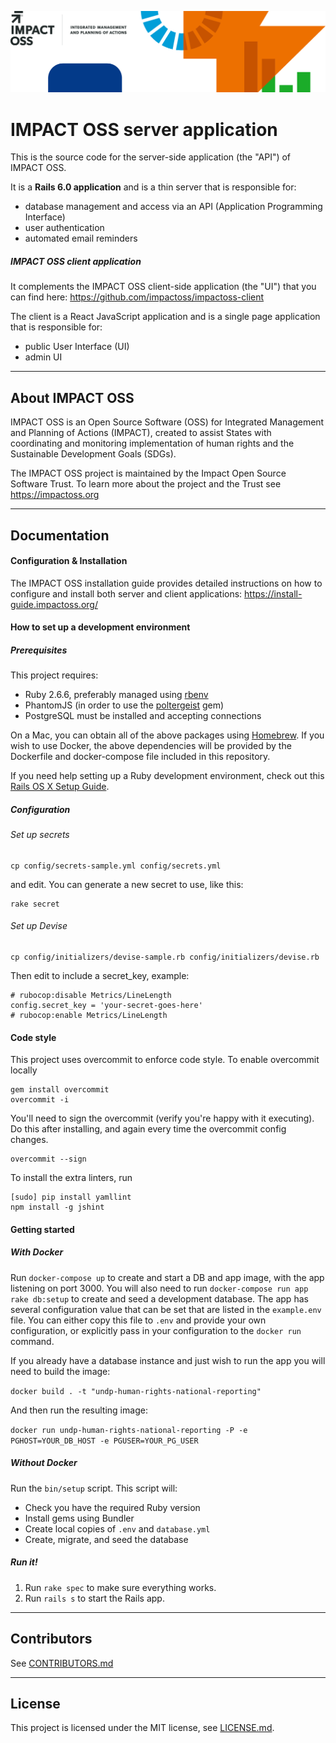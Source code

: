 ![IMPACT OSS](header.png?raw=true "IMPACT OSS")

# IMPACT OSS server application

This is the source code for the server-side application (the "API") of IMPACT OSS.

It is a **Rails 6.0 application** and is a thin server that is responsible for:
* database management and access via an API (Application Programming Interface)
* user authentication
* automated email reminders

##### IMPACT OSS client application

It complements the IMPACT OSS client-side application (the "UI") that you can find here: https://github.com/impactoss/impactoss-client

The client is a React JavaScript application and is a single page application that is responsible for:
* public User Interface (UI)
* admin UI

---

## About IMPACT OSS

IMPACT OSS is an Open Source Software (OSS) for Integrated Management and Planning of Actions (IMPACT), created to assist States with coordinating and monitoring implementation of human rights and the Sustainable Development Goals (SDGs).

The IMPACT OSS project is maintained by the Impact Open Source Software Trust. To learn more about the project and the Trust see https://impactoss.org

---

## Documentation

#### Configuration & Installation

The IMPACT OSS installation guide provides detailed instructions on how to configure and install both server and client applications:
https://install-guide.impactoss.org/

#### How to set up a development environment

##### Prerequisites

This project requires:

* Ruby 2.6.6, preferably managed using [rbenv](https://github.com/rbenv/rbenv)
* PhantomJS (in order to use the [poltergeist](https://rubygems.org/gems/poltergeist) gem)
* PostgreSQL must be installed and accepting connections

On a Mac, you can obtain all of the above packages using [Homebrew](https://brew.sh/). If you wish to use Docker, the above dependencies will be provided by the Dockerfile and docker-compose file included in this repository.

If you need help setting up a Ruby development environment, check out this [Rails OS X Setup Guide](https://mattbrictson.com/rails-osx-setup-guide).

##### Configuration

###### Set up secrets

```
cp config/secrets-sample.yml config/secrets.yml
```

and edit. You can generate a new secret to use, like this:

```
rake secret
```

###### Set up Devise

```
cp config/initializers/devise-sample.rb config/initializers/devise.rb
```

Then edit to include a secret_key, example:

```
# rubocop:disable Metrics/LineLength
config.secret_key = 'your-secret-goes-here'
# rubocop:enable Metrics/LineLength
```

#### Code style

This project uses overcommit to enforce code style. To enable overcommit locally

```
gem install overcommit
overcommit -i
```

You'll need to sign the overcommit (verify you're happy with it executing).
Do this after installing, and again every time the overcommit config changes.

```
overcommit --sign
```

To install the extra linters, run
```
[sudo] pip install yamllint
npm install -g jshint
```

#### Getting started

##### With Docker

Run `docker-compose up` to create and start a DB and app image, with the app listening on port 3000. You will also need to run `docker-compose run app rake db:setup` to create and seed a development database. The app has several configuration value that can be set that are listed in the `example.env` file. You can either copy this file to `.env` and provide your own configuration, or explicitly pass in your configuration to the `docker run` command.

If you already have a database instance and just wish to run the app you will need to build the image:

`docker build . -t "undp-human-rights-national-reporting"`

And then run the resulting image:

`docker run undp-human-rights-national-reporting -P -e PGHOST=YOUR_DB_HOST -e PGUSER=YOUR_PG_USER`

##### Without Docker

Run the `bin/setup` script. This script will:

* Check you have the required Ruby version
* Install gems using Bundler
* Create local copies of `.env` and `database.yml`
* Create, migrate, and seed the database

##### Run it!

1. Run `rake spec` to make sure everything works.
2. Run `rails s` to start the Rails app.

[rbenv]:https://github.com/sstephenson/rbenv
[poltergeist]:https://github.com/teampoltergeist/poltergeist
[Homebrew]:http://brew.sh

---

## Contributors

See [CONTRIBUTORS.md](CONTRIBUTORS.md)

---

## License

This project is licensed under the MIT license, see [LICENSE.md](LICENSE.md).
